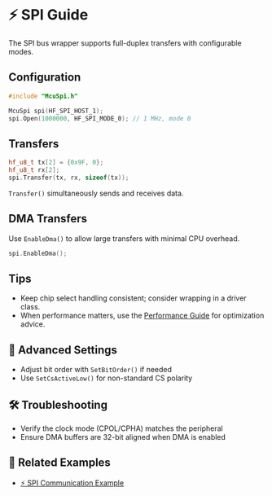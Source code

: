 # ⚡ SPI Guide

The SPI bus wrapper supports full-duplex transfers with configurable modes.

## Configuration

```cpp
#include "McuSpi.h"

McuSpi spi(HF_SPI_HOST_1);
spi.Open(1000000, HF_SPI_MODE_0); // 1 MHz, mode 0
```

## Transfers

```cpp
hf_u8_t tx[2] = {0x9F, 0};
hf_u8_t rx[2];
spi.Transfer(tx, rx, sizeof(tx));
```

`Transfer()` simultaneously sends and receives data.

## DMA Transfers

Use `EnableDma()` to allow large transfers with minimal CPU overhead.

```cpp
spi.EnableDma();
```

## Tips

- Keep chip select handling consistent; consider wrapping in a driver class.
- When performance matters, use the [Performance Guide](performance-guide.md) for optimization advice.

## 🧰 Advanced Settings
- Adjust bit order with `SetBitOrder()` if needed
- Use `SetCsActiveLow()` for non-standard CS polarity

## 🛠️ Troubleshooting
- Verify the clock mode (CPOL/CPHA) matches the peripheral
- Ensure DMA buffers are 32-bit aligned when DMA is enabled

## 🔗 Related Examples
- [⚡ SPI Communication Example](../examples/basic-i2c.md)
